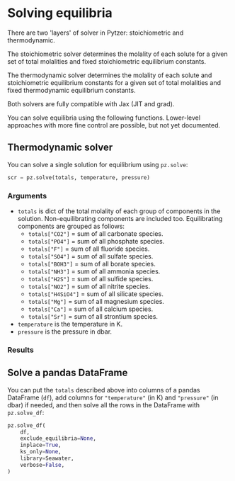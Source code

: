 # Solving equilibria

There are two 'layers' of solver in Pytzer: stoichiometric and thermodynamic.

The stoichiometric solver determines the molality of each solute for a given set of total molalities and fixed stoichiometric equilibrium constants.

The thermodynamic solver determines the molality of each solute and stoichiometric equilibrium constants for a given set of total molalities and fixed thermodynamic equilibrium constants.

Both solvers are fully compatible with Jax (JIT and grad).

You can solve equilibria using the following functions.  Lower-level approaches with more fine control are possible, but not yet documented.

## Thermodynamic solver

You can solve a single solution for equilibrium using `pz.solve`:

```python
scr = pz.solve(totals, temperature, pressure)
```

### Arguments

  * `totals` is dict of the total molality of each group of components in the solution.  Non-equilibrating components are included too.  Equilibrating components are grouped as follows:
    * `totals["CO2"]` = sum of all carbonate species.
    * `totals["PO4"]` = sum of all phosphate species.
    * `totals["F"]` = sum of all fluoride species.
    * `totals["SO4"]` = sum of all sulfate species.
    * `totals["BOH3"]` = sum of all borate species.
    * `totals["NH3"]` = sum of all ammonia species.
    * `totals["H2S"]` = sum of all sulfide species.
    * `totals["NO2"]` = sum of all nitrite species.
    * `totals["H4SiO4"]` = sum of all silicate species.
    * `totals["Mg"]` = sum of all magnesium species.
    * `totals["Ca"]` = sum of all calcium species.
    * `totals["Sr"]` = sum of all strontium species.
  * `temperature` is the temperature in K.
  * `pressure` is the pressure in dbar.

### Results



## Solve a pandas DataFrame

You can put the `totals` described above into columns of a pandas DataFrame (`df`), add columns for `"temperature"` (in K) and `"pressure"` (in dbar) if needed, and then solve all the rows in the DataFrame with `pz.solve_df`:

```python
pz.solve_df(
    df,
    exclude_equilibria=None,
    inplace=True,
    ks_only=None,
    library=Seawater,
    verbose=False,
)
```
